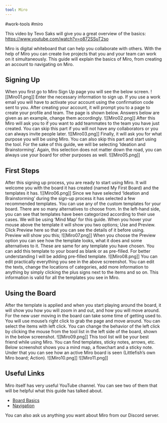 ```yaml
---
tool: Miro
---
```


#work-tools #miro

This video by Tevo Saks will give you a great overview of the basics: https://www.youtube.com/watch?v=o872SSuT2so

Miro is digital whiteboard that can help you collaborate with others. With the help of Miro you can create live projects that you and your team can work on it simultaneously. This guide will explain the basics of Miro, from creating an account to navigating on Miro.
## Signing Up
When you first go to Miro Sign Up page you will see the below screen.
![[Miro01.png]]
Enter the necessary information to sign up. If you use a work email you will have to activate your account using the confirmation code sent to you. After creating your account, it will prompt you to a page to create your profile and team. The page is shown below. Answers below are given as an example, change them accordingly.
![[Miro02.png]]
After this Miro will ask you to if you want to add teammates to the team you have just created. You can skip this part if you will not have any collaborators or you can always invite people later.
![[Miro03.png]]
Finally, it will ask you for what purpose you will be using Miro. You can also skip this part and start using the tool. For the sake of this guide, we will be selecting ‘Ideation and Brainstorming’. Again, this selection does not matter down the road, you can always use your board for other purposes as well.
![[Miro05.png]]
## First Steps
After this signing up process, you are ready to start using Miro. It will welcome you with the board it has created (named My First Board) and the templates it has.
![[Miro06.png]]
Since we have selected ‘Ideation and Brainstorming’ during the sign-up process it has selected a few recommended templates. You can use any of the custom templates for your board. There are so many alternatives to choose from. In the left-hand side, you can see that templates have been categorized according to their use cases. We will be using ‘Mind Map’ for this guide. When you hover your mouse above the template it will show you two options; Use and Preview. Click Preview here so that you can see the details of it before using. Preview will show you this;
![[Miro07.png]]
When you choose the Preview option you can see how the template looks, what it does and some alternatives to it. These are same for any template you have chosen. You can add this template to your board as blank or as pre-filled. For better understanding I will be adding pre-filled template.
![[Miro08.png]]
You can edit practically everything you see in the above screenshot. You can edit the texts, change the locations of categories, add more information to anything by simply clicking the plus signs next to the items and so on. This information is valid for all the templates you see in Miro.
## Using the Board
After the template is applied and when you start playing around the board, it will show you how you will zoom in and out, and how you will move around. For the new user moving in the board can take some time of getting used to. You will use mouse’s right click to grab the page and move around. You can select the items with left click. You can change the behavior of the left click by clicking the mouse from the tool list in the left side of the board, shown in the below screenshot.
![[Miro09.png]]
This tool list will be your best friend while using Miro. You can find templates, sticky notes, arrows, etc. Below screenshot shows you a mind map, a flowchart and a sticky note. Under that you can see how an active Miro board is seen (Littlefish’s own Miro board; Action).
![[Miro10.png]]
![[Miro11.png]]
## Useful Links
Miro itself has very useful YouTube channel. You can see two of them that will be helpful what this guide has talked about.
+ [Board Basics]([https://www.youtube.com/watch?v=7L1-0DOGHDY](https://www.youtube.com/watch?v=7L1-0DOGHDY))
+ [Navigation]([https://www.youtube.com/watch?v=0olcwCD9-GM](https://www.youtube.com/watch?v=0olcwCD9-GM))

You can also ask us anything you want about Miro from our Discord server.
